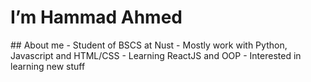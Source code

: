<h1 align="centre"> I’m Hammad Ahmed </h1>
## About me
- Student of BSCS at Nust
- Mostly work with Python, Javascript and HTML/CSS
- Learning ReactJS and OOP
- Interested in learning new stuff

<!---
hammad-ahmed-01/hammad-ahmed-01 is a ✨ special ✨ repository because its `README.md` (this file) appears on your GitHub profile.
You can click the Preview link to take a look at your changes.
--->
